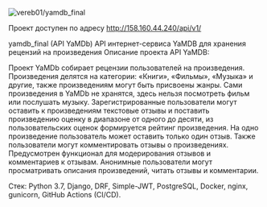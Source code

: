 ![vereb01/yamdb_final](https://github.com/vereb01/yamdb_final-1/actions/workflows/yamdb_workflow.yml/badge.svg)

Проект доступен по адресу http://158.160.44.240/api/v1/

yamdb_final (API YaMDb)
API интернет-сервиса YaMDB для хранения рецензий на произведения
Описание проекта API YaMDB:

Проект YaMDb собирает рецензии пользователей на произведения. Произведения делятся на категории: «Книги», «Фильмы», «Музыка» и другие, также произведениям могут быть присвоены жанры. Сами произведения в YaMDb не хранятся, здесь нельзя посмотреть фильм или послушать музыку. Зарегистрированные пользователи могут оставить к произведениям текстовые отзывы и поставить произведению оценку в диапазоне от одного до десяти, из пользовательских оценок формируется рейтинг произведения. На одно произведение пользователь может оставить только один отзыв. Также пользователи могут комментировать отзывы о произведениях. Предусмотрен функционал для модерирования отзывов и комментариев к отзывам. Анонимные пользователи могут просматривать описания произведений, читать отзывы и комментарии.

Стек: Python 3.7, Django, DRF, Simple-JWT, PostgreSQL, Docker, nginx, gunicorn, GitHub Actions (CI/CD).

